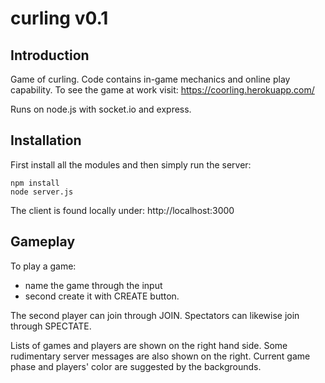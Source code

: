 # curling v0.1

## Introduction

Game of curling. Code contains in-game mechanics and online play capability. To see the game at work visit:
https://coorling.herokuapp.com/

Runs on node.js with socket.io and express.

## Installation

First install all the modules and then simply run the server:
```
npm install
node server.js
```
The client is found locally under:
http://localhost:3000

## Gameplay

To play a game:
* name the game through the input
* second create it with CREATE button.

The second player can join through JOIN.
Spectators can likewise join through SPECTATE.

Lists of games and players are shown on the right hand side. Some rudimentary server messages are also shown on the right.
Current game phase and players' color are suggested by the backgrounds.

